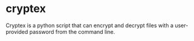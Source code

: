 # cryptex
Cryptex is a python script that can encrypt and decrypt files with a user-provided password from the command line.
